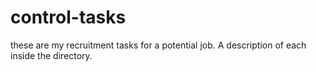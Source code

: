# control-tasks

these are my recruitment tasks for a potential job. A description of each inside the directory.
